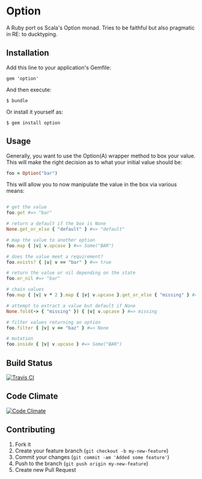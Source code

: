 # Option

A Ruby port os Scala's Option monad. Tries to be faithful
but also pragmatic in RE: to ducktyping.

## Installation

Add this line to your application's Gemfile:

    gem 'option'

And then execute:

    $ bundle

Or install it yourself as:

    $ gem install option

## Usage

Generally, you want to use the Option(A) wrapper method to box
your value. This will make the right decision as to what your initial
value should be:

```ruby
foo = Option("bar")
```

This will allow you to now manipulate the value in the box via various means:

```ruby

# get the value
foo.get #=> "bar"

# return a default if the box is None
None.get_or_else { "default" } #=> "default"

# map the value to another option
foo.map { |v| v.upcase } #=> Some("BAR")

# does the value meet a requirement?
foo.exists? { |v| v == "bar" } #=> true

# return the value or nil depending on the state
foo.or_nil #=> "bar"

# chain values
foo.map { |v| v * 2 }.map { |v| v.upcase }.get_or_else { "missing" } #=> BARBAR

# attempt to extract a value but default if None
None.fold(-> { "missing" }) { |v| v.upcase } #=> missing

# filter values returning an option
foo.filter { |v| v == "baz" } #=> None

# mutation
foo.inside { |v| v.upcase } #=> Some("BAR")
```

## Build Status
[![Travis CI](https://secure.travis-ci.org/rares/option.png)](http://travis-ci.org/rares/option)

## Code Climate
[![Code Climate](https://codeclimate.com/badge.png)](https://codeclimate.com/github/rares/option)

## Contributing

1. Fork it
2. Create your feature branch (`git checkout -b my-new-feature`)
3. Commit your changes (`git commit -am 'Added some feature'`)
4. Push to the branch (`git push origin my-new-feature`)
5. Create new Pull Request
